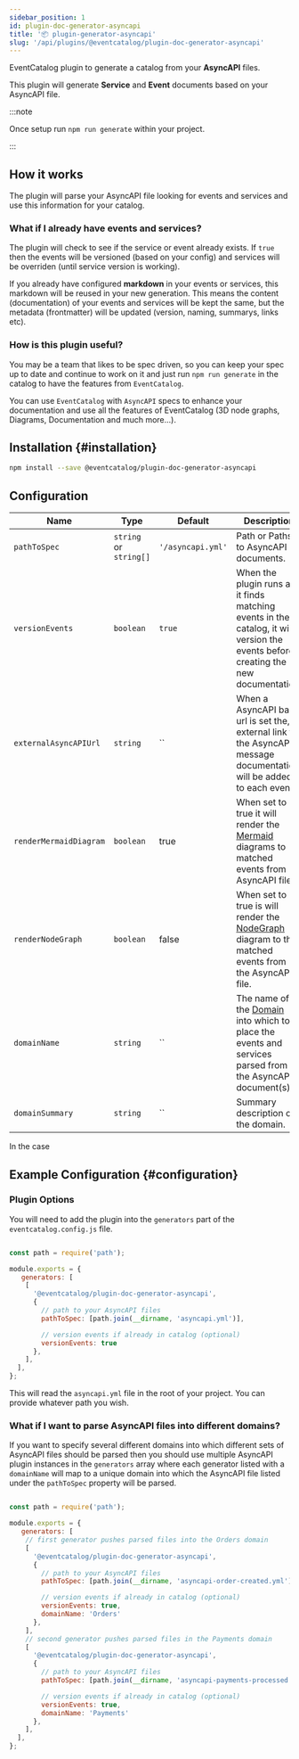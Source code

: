 ```yaml
---
sidebar_position: 1
id: plugin-doc-generator-asyncapi
title: '📦 plugin-generator-asyncapi'
slug: '/api/plugins/@eventcatalog/plugin-doc-generator-asyncapi'
---
```


EventCatalog plugin to generate a catalog from your **AsyncAPI** files.

This plugin will generate **Service** and **Event** documents based on your AsyncAPI file. 

:::note

Once setup run `npm run generate` within your project.

:::

## How it works

The plugin will parse your AsyncAPI file looking for events and services and use this information for your catalog.

### What if I already have events and services?

The plugin will check to see if the service or event already exists. If `true` then the events will be versioned (based on your config) and services will be overriden (until service version is working).

If you already have configured **markdown** in your events or services, this markdown will be reused in your new generation. This means the content (documentation) of your events and services will be kept the same, but the metadata (frontmatter) will be updated (version, naming, summarys, links etc).

### How is this plugin useful?

You may be a team that likes to be spec driven, so you can keep your spec up to date and continue to work on it and just run `npm run generate` in the catalog to have the features from `EventCatalog`.

You can use `EventCatalog` with `AsyncAPI` specs to enhance your documentation and use all the features of EventCatalog (3D node graphs, Diagrams, Documentation and much more...).

## Installation {#installation}

```bash npm2yarn
npm install --save @eventcatalog/plugin-doc-generator-asyncapi
```

## Configuration 

<APITable>

| Name | Type | Default | Description |
| --- | --- | --- | --- |
| `pathToSpec` | `string` or `string[]` | `'/asyncapi.yml'` | Path or Paths to AsyncAPI documents. |
| `versionEvents` | `boolean` | `true` | When the plugin runs and it finds matching events in the catalog, it will version the events before creating the new documentation. |
| `externalAsyncAPIUrl` | `string` | `` | When a AsyncAPI base url is set the, a external link to the AsyncAPI message documentation will be added to each event. |
| `renderMermaidDiagram` | `boolean` | true | When set to true it will render the [Mermaid](/docs/components/overview#mermaid-) diagrams to matched events from AsyncAPI file. |
| `renderNodeGraph` | `boolean` | false | When set to true is will render the [NodeGraph](/docs/components/overview#nodegraph-) diagram to the matched events from the AsyncAPI file. |
| `domainName` | `string` | `` | The name of the [Domain](/docs/guides/domains/domains-adding-domains) into which to place the events and services parsed from the AsyncAPI document(s). |
| `domainSummary` | `string` | `` | Summary description of the domain. |

In the case

</APITable>

## Example Configuration {#configuration}

### Plugin Options

You will need to add the plugin into the `generators` part of the `eventcatalog.config.js` file.

```js title="eventcatalog.config.js"

const path = require('path');

module.exports = {
   generators: [
    [
      '@eventcatalog/plugin-doc-generator-asyncapi',
      {
        // path to your AsyncAPI files
        pathToSpec: [path.join(__dirname, 'asyncapi.yml')],

        // version events if already in catalog (optional)
        versionEvents: true
      },
    ],
  ],
};
```

This will read the `asyncapi.yml` file in the root of your project. You can provide whatever path you wish.

### What if I want to parse AsyncAPI files into different domains?

If you want to specify several different domains into which different sets of AsyncAPI files should be parsed then you should use multiple AsyncAPI plugin instances in the `generators` array where each generator listed with a `domainName` will map to a unique domain into which the AsyncAPI file listed under the `pathToSpec` property will be parsed.

```js title="eventcatalog.config.js"

const path = require('path');

module.exports = {
   generators: [
    // first generator pushes parsed files into the Orders domain
    [
      '@eventcatalog/plugin-doc-generator-asyncapi',
      {
        // path to your AsyncAPI files
        pathToSpec: [path.join(__dirname, 'asyncapi-order-created.yml')],

        // version events if already in catalog (optional)
        versionEvents: true,
        domainName: 'Orders'
      },
    ],
    // second generator pushes parsed files in the Payments domain
    [
      '@eventcatalog/plugin-doc-generator-asyncapi',
      {
        // path to your AsyncAPI files
        pathToSpec: [path.join(__dirname, 'asyncapi-payments-processed.yml')],

        // version events if already in catalog (optional)
        versionEvents: true,
        domainName: 'Payments'
      },
    ],
  ],
};
```
